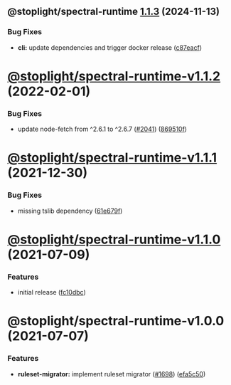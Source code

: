 ## @stoplight/spectral-runtime [1.1.3](https://github.com/stoplightio/spectral/compare/@stoplight/spectral-runtime-v1.1.2...@stoplight/spectral-runtime-1.1.3) (2024-11-13)


### Bug Fixes

* **cli:** update dependencies and trigger docker release ([c87eacf](https://github.com/stoplightio/spectral/commit/c87eacff7c6d97ec139cc66623e4b0b27158a0cc))

# [@stoplight/spectral-runtime-v1.1.2](https://github.com/stoplightio/spectral/compare/@stoplight/spectral-runtime-v1.1.1...@stoplight/spectral-runtime-v1.1.2) (2022-02-01)

### Bug Fixes

- update node-fetch from ^2.6.1 to ^2.6.7 ([#2041](https://github.com/stoplightio/spectral/issues/2041)) ([869510f](https://github.com/stoplightio/spectral/commit/869510f9460f00d8a7d992fc6a461c5623401a55))

# [@stoplight/spectral-runtime-v1.1.1](https://github.com/stoplightio/spectral/compare/@stoplight/spectral-runtime-v1.1.0...@stoplight/spectral-runtime-v1.1.1) (2021-12-30)

### Bug Fixes

- missing tslib dependency ([61e679f](https://github.com/stoplightio/spectral/commit/61e679f2995b0bc469997adac1f963baf4c2a034))

# [@stoplight/spectral-runtime-v1.1.0](https://github.com/stoplightio/spectral/compare/@stoplight/spectral-runtime-v1.0.0...@stoplight/spectral-runtime-v1.1.0) (2021-07-09)

### Features

- initial release ([fc10dbc](https://github.com/stoplightio/spectral/commit/fc10dbc6df0741280f39ceee4a90b20a188f396c))

# @stoplight/spectral-runtime-v1.0.0 (2021-07-07)

### Features

- **ruleset-migrator:** implement ruleset migrator ([#1698](https://github.com/stoplightio/spectral/issues/1698)) ([efa5c50](https://github.com/stoplightio/spectral/commit/efa5c50ace565df089707a5196643d52cc82bad6))
